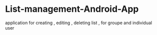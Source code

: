 # List-management-Android-App
application for creating , editing , deleting list , for groupe and individual user

